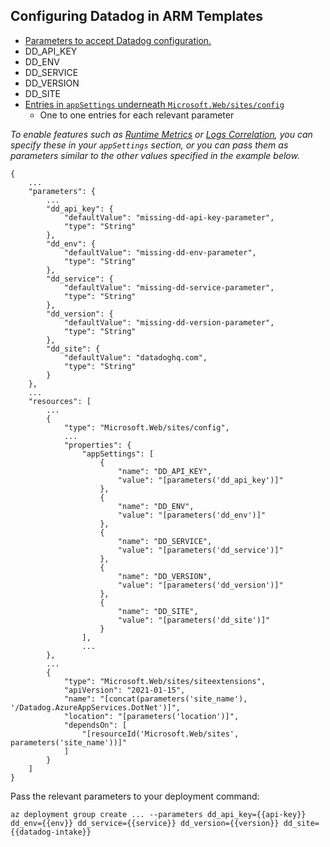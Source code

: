 ## Configuring Datadog in ARM Templates

 - [Parameters to accept Datadog configuration. ](https://docs.microsoft.com/en-us/azure/azure-resource-manager/templates/parameters)
  - DD_API_KEY
  - DD_ENV
  - DD_SERVICE
  - DD_VERSION
  - DD_SITE
 - [Entries in `appSettings` underneath `Microsoft.Web/sites/config`](https://docs.microsoft.com/en-us/azure/templates/microsoft.web/sites/config-web?tabs=json)
	 - One to one entries for each relevant parameter

*To enable features such as [Runtime Metrics](https://docs.datadoghq.com/tracing/runtime_metrics/dotnet/) or [Logs Correlation](https://docs.datadoghq.com/tracing/connect_logs_and_traces/dotnet/?tab=serilog), you can specify these in your `appSettings` section, or you can pass them as parameters similar to the other values specified in the example below.*

```
{
    ...
    "parameters": {
        ...
        "dd_api_key": {
            "defaultValue": "missing-dd-api-key-parameter",
            "type": "String"
        },
        "dd_env": {
            "defaultValue": "missing-dd-env-parameter",
            "type": "String"
        },
        "dd_service": {
            "defaultValue": "missing-dd-service-parameter",
            "type": "String"
        },
        "dd_version": {
            "defaultValue": "missing-dd-version-parameter",
            "type": "String"
        },
        "dd_site": {
            "defaultValue": "datadoghq.com",
            "type": "String"
        }
    },
    ...
    "resources": [
        ...
        {
            "type": "Microsoft.Web/sites/config",
            ...
            "properties": {
                "appSettings": [
                    {
                        "name": "DD_API_KEY",
                        "value": "[parameters('dd_api_key')]"
                    },
                    {
                        "name": "DD_ENV",
                        "value": "[parameters('dd_env')]"
                    },
                    {
                        "name": "DD_SERVICE",
                        "value": "[parameters('dd_service')]"
                    },
                    {
                        "name": "DD_VERSION",
                        "value": "[parameters('dd_version')]"
                    },
                    {
                        "name": "DD_SITE",
                        "value": "[parameters('dd_site')]"
                    }
                ],
                ...
        },
        ...
        {
            "type": "Microsoft.Web/sites/siteextensions",
            "apiVersion": "2021-01-15",
            "name": "[concat(parameters('site_name'), '/Datadog.AzureAppServices.DotNet')]",
            "location": "[parameters('location')]",
            "dependsOn": [
                "[resourceId('Microsoft.Web/sites', parameters('site_name'))]"
            ]
        }
    ]
}
```

Pass the relevant parameters to your deployment command:
```
az deployment group create ... --parameters dd_api_key={{api-key}} dd_env={{env}} dd_service={{service}} dd_version={{version}} dd_site={{datadog-intake}}
```
